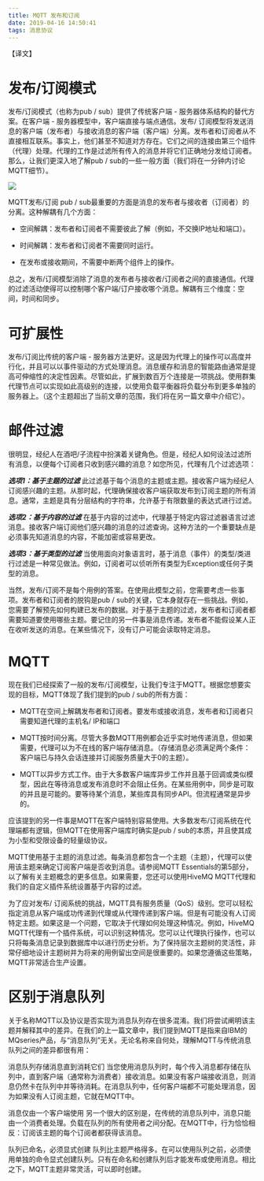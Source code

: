 ```yaml
---
title: MQTT 发布和订阅
date: 2019-04-16 14:50:41
tags: 消息协议
---
```


【译文】

# 发布/订阅模式

发布/订阅模式（也称为pub / sub）提供了传统客户端 - 服务器体系结构的替代方案。在客户端 - 服务器模型中，客户端直接与端点通信。发布/ 订阅模型将发送消息的客户端（发布者）与接收消息的客户端（客户端）分离。发布者和订阅者从不直接相互联系。事实上，他们甚至不知道对方存在。它们之间的连接由第三个组件（代理）处理。代理的工作是过滤所有传入的消息并将它们正确地分发给订阅者。那么，让我们更深入地了解pub / sub的一些一般方面（我们将在一分钟内讨论MQTT细节）。

![](/images/publish-subscribe.svg)

MQTT发布/订阅
pub / sub最重要的方面是消息的发布者与接收者（订阅者）的分离。这种解耦有几个方面：

- 空间解耦：发布者和订阅者不需要彼此了解（例如，不交换IP地址和端口）。

- 时间解耦：发布者和订阅者不需要同时运行。

- 在发布或接收期间，不需要中断两个组件上的操作。

总之，发布/订阅模型消除了消息的发布者与接收者/订阅者之间的直接通信。代理的过滤活动使得可以控制哪个客户端/订户接收哪个消息。解耦有三个维度：空间，时间和同步。

# 可扩展性

发布/订阅比传统的客户端 - 服务器方法更好。这是因为代理上的操作可以高度并行化，并且可以以事件驱动的方式处理消息。消息缓存和消息的智能路由通常是提高可伸缩性的决定性因素。尽管如此，扩展到数百万个连接是一项挑战。使用群集代理节点可以实现如此高级别的连接，以使用负载平衡器将负载分布到更多单独的服务器上。（这个主题超出了当前文章的范围，我们将在另一篇文章中介绍它）。

# 邮件过滤

很明显，经纪人在酒吧/子流程中扮演着关键角色。但是，经纪人如何设法过滤所有消息，以便每个订阅者只收到感兴趣的消息？如您所见，代理有几个过滤选项：

***选项1：基于主题的过滤***
此过滤基于每个消息的主题或主题。接收客户端为经纪人订阅感兴趣的主题。从那时起，代理确保接收客户端获取发布到订阅主题的所有消息。通常，主题是具有分层结构的字符串，允许基于有限数量的表达式进行过滤。

***选项2：基于内容的过滤***
在基于内容的过滤中，代理基于特定内容过滤器语言过滤消息。接收客户端订阅他们感兴趣的消息的过滤查询。这种方法的一个重要缺点是必须事先知道消息的内容，不能加密或容易更改。

***选项3：基于类型的过滤***
当使用面向对象语言时，基于消息（事件）的类型/类进行过滤是一种常见做法。例如，订阅者可以侦听所有类型为Exception或任何子类型的消息。

当然，发布/订阅不是每个用例的答案。在使用此模型之前，您需要考虑一些事项。发布者和订阅者的脱钩是pub / sub的关键，它本身就存在一些挑战。例如，您需要了解预先如何构建已发布的数据。对于基于主题的过滤，发布者和订阅者都需要知道要使用哪些主题。要记住的另一件事是消息传递。发布者不能假设某人正在收听发送的消息。在某些情况下，没有订户可能会读取特定消息。

# MQTT

现在我们已经探索了一般的发布/订阅模型，让我们专注于MQTT。根据您想要实现的目标，MQTT体现了我们提到的pub / sub的所有方面：

- MQTT在空间上解耦发布者和订阅者。要发布或接收消息，发布者和订阅者只需要知道代理的主机名/ IP和端口

- MQTT按时间分离。尽管大多数MQTT用例都会近乎实时地传递消息，但如果需要，代理可以为不在线的客户端存储消息。（存储消息必须满足两个条件：客户端已与持久会话连接并订阅服务质量大于0的主题）。

- MQTT以异步方式工作。由于大多数客户端库异步工作并且基于回调或类似模型，因此在等待消息或发布消息时不会阻止任务。在某些用例中，同步是可取的并且是可能的。要等待某个消息，某些库具有同步API。但流程通常是异步的。

应该提到的另一件事是MQTT在客户端特别容易使用。大多数发布/订阅系统在代理端都有逻辑，但MQTT在使用客户端库时确实是pub / sub的本质，并且使其成为小型和受限设备的轻量级协议。

MQTT使用基于主题的消息过滤。每条消息都包含一个主题（主题），代理可以使用该主题来确定订阅客户端是否收到消息。请参阅MQTT Essentials的第5部分，以了解有关主题概念的更多信息。如果需要，您还可以使用HiveMQ MQTT代理和我们的自定义插件系统设置基于内容的过滤。

为了应对发布/ 订阅系统的挑战，MQTT具有服务质量（QoS）级别。您可以轻松指定消息从客户端成功传递到代理或从代理传递到客户端。但是有可能没有人订阅特定主题。如果这是一个问题，它取决于代理如何处理这种情况。例如，HiveMQ MQTT代理有一个插件系统，可以识别这种情况。您可以让代理执行操作，也可以只将每条消息记录到数据库中以进行历史分析。为了保持层次主题树的灵活性，非常仔细地设计主题树并为将来的用例留出空间是很重要的。如果您遵循这些策略，MQTT非常适合生产设置。

# 区别于消息队列

关于名称MQTT以及协议是否实现为消息队列存在很多混淆。我们将尝试阐明该主题并解释其中的差异。在我们的上一篇文章中，我们提到MQTT是指来自IBM的MQseries产品，与“消息队列”无关。无论名称来自何处，理解MQTT与传统消息队列之间的差异都很有用：

消息队列存储消息直到消耗它们 当您使用消息队列时，每个传入消息都存储在队列中，直到客户端（通常称为消费者）接收消息。如果没有客户端接收消息，则消息仍然卡在队列中并等待消耗。在消息队列中，任何客户端都不可能处理消息，因为如果没有人订阅主题，它就在MQTT中。


消息仅由一个客户端使用 另一个很大的区别是，在传统的消息队列中，消息只能由一个消费者处理。负载在队列的所有使用者之间分配。在MQTT中，行为恰恰相反：订阅该主题的每个订阅者都获得该消息。

队列已命名，必须显式创建 队列比主题严格得多。在可以使用队列之前，必须使用单独的命令显式创建队列。只有在命名和创建队列后才能发布或使用消息。相比之下，MQTT主题非常灵活，可以即时创建。